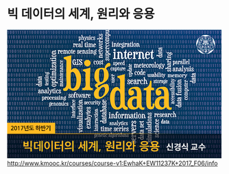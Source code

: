 # 빅 데이터의 세계, 원리와 응용

![title.png](images/title.png)    
http://www.kmooc.kr/courses/course-v1:EwhaK+EW11237K+2017_F06/info
